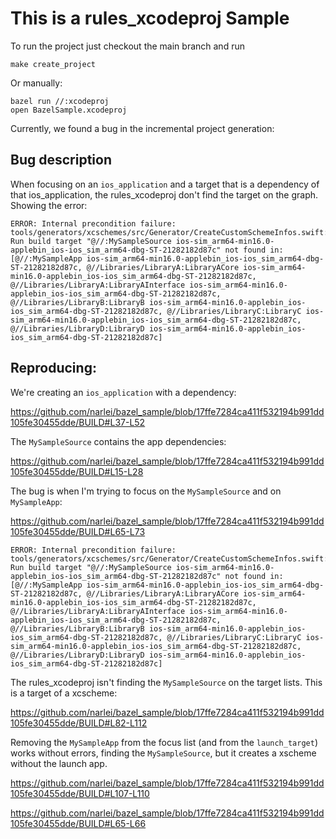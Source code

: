 # This is a rules_xcodeproj Sample

To run the project just checkout the main branch and run

```
make create_project
```

Or manually:

```
bazel run //:xcodeproj
open BazelSample.xcodeproj
```

Currently, we found a bug in the incremental project generation:


## Bug description
When focusing on an `ios_application` and a target that is a dependency of that ios_application, the rules_xcodeproj don't find the target on the graph. Showing the error:

```
ERROR: Internal precondition failure:
tools/generators/xcschemes/src/Generator/CreateCustomSchemeInfos.swift:461: Run build target "@//:MySampleSource ios-sim_arm64-min16.0-applebin_ios-ios_sim_arm64-dbg-ST-21282182d87c" not found in:
[@//:MySampleApp ios-sim_arm64-min16.0-applebin_ios-ios_sim_arm64-dbg-ST-21282182d87c, @//Libraries/LibraryA:LibraryACore ios-sim_arm64-min16.0-applebin_ios-ios_sim_arm64-dbg-ST-21282182d87c, @//Libraries/LibraryA:LibraryAInterface ios-sim_arm64-min16.0-applebin_ios-ios_sim_arm64-dbg-ST-21282182d87c, @//Libraries/LibraryB:LibraryB ios-sim_arm64-min16.0-applebin_ios-ios_sim_arm64-dbg-ST-21282182d87c, @//Libraries/LibraryC:LibraryC ios-sim_arm64-min16.0-applebin_ios-ios_sim_arm64-dbg-ST-21282182d87c, @//Libraries/LibraryD:LibraryD ios-sim_arm64-min16.0-applebin_ios-ios_sim_arm64-dbg-ST-21282182d87c]
```


## Reproducing:


We're creating an `ios_application` with a dependency:

https://github.com/narlei/bazel_sample/blob/17ffe7284ca411f532194b991dd105fe30455dde/BUILD#L37-L52

The `MySampleSource` contains the app dependencies:

https://github.com/narlei/bazel_sample/blob/17ffe7284ca411f532194b991dd105fe30455dde/BUILD#L15-L28

The bug is when I'm trying to focus on the `MySampleSource` and on `MySampleApp`:

https://github.com/narlei/bazel_sample/blob/17ffe7284ca411f532194b991dd105fe30455dde/BUILD#L65-L73

```
ERROR: Internal precondition failure:
tools/generators/xcschemes/src/Generator/CreateCustomSchemeInfos.swift:461: Run build target "@//:MySampleSource ios-sim_arm64-min16.0-applebin_ios-ios_sim_arm64-dbg-ST-21282182d87c" not found in:
[@//:MySampleApp ios-sim_arm64-min16.0-applebin_ios-ios_sim_arm64-dbg-ST-21282182d87c, @//Libraries/LibraryA:LibraryACore ios-sim_arm64-min16.0-applebin_ios-ios_sim_arm64-dbg-ST-21282182d87c, @//Libraries/LibraryA:LibraryAInterface ios-sim_arm64-min16.0-applebin_ios-ios_sim_arm64-dbg-ST-21282182d87c, @//Libraries/LibraryB:LibraryB ios-sim_arm64-min16.0-applebin_ios-ios_sim_arm64-dbg-ST-21282182d87c, @//Libraries/LibraryC:LibraryC ios-sim_arm64-min16.0-applebin_ios-ios_sim_arm64-dbg-ST-21282182d87c, @//Libraries/LibraryD:LibraryD ios-sim_arm64-min16.0-applebin_ios-ios_sim_arm64-dbg-ST-21282182d87c]
```

The rules_xcodeproj isn't finding the `MySampleSource` on the target lists.
This is a target of a xcscheme:

https://github.com/narlei/bazel_sample/blob/17ffe7284ca411f532194b991dd105fe30455dde/BUILD#L82-L112

Removing the `MySampleApp` from the focus list (and from the `launch_target`) works without errors, finding the `MySampleSource`, but it creates a xscheme without the launch app.

https://github.com/narlei/bazel_sample/blob/17ffe7284ca411f532194b991dd105fe30455dde/BUILD#L107-L110

https://github.com/narlei/bazel_sample/blob/17ffe7284ca411f532194b991dd105fe30455dde/BUILD#L65-L66
